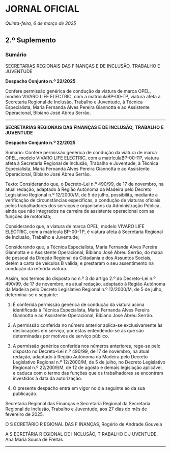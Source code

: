 # JORNAL OFICIAL

###### Quinta-feira, 6 de março de 2025

## **2.º Suplemento**

### **Sumário**

SECRETARIAS REGIONAIS DAS FINANÇAS E DE INCLUSÃO,
TRABALHO E JUVENTUDE

**Despacho Conjunto n.º 22/2025**

Confere permissão genérica de condução da viatura de marca OPEL, modelo
VIVARO LIFE ELECTRIC, com a matrículaBP-00-TP, viatura afeta à Secretaria
Regional de Inclusão, Trabalho e Juventude, à Técnica Especialista, Maria Fernanda
Alves Pereira Giannotta e ao Assistente Operacional, Bibiano José Abreu Serrão.




---

**SECRETARIAS** **REGIONAIS** **DAS** **FINANÇAS** **E** **DE** **INCLUSÃO,** **TRABALHO** **E** **JUVENTUDE**


**Despacho Conjunto n.º 22/2025**


Sumário:
Confere permissão genérica de condução da viatura de marca OPEL, modelo VIVARO LIFE ELECTRIC, com a matrículaBP-00-TP,
viatura afeta à Secretaria Regional de Inclusão, Trabalho e Juventude, à Técnica Especialista, Maria Fernanda Alves Pereira Giannotta e
ao Assistente Operacional, Bibiano José Abreu Serrão.

Texto:
Considerando que, o Decreto-Lei n.º 490/99, de 17 de novembro, na atual redação, adaptado à Região Autónoma da
Madeira pelo Decreto Legislativo Regional n.º 12/2000/M, de 5 de julho, possibilita, mediante a verificação de circunstâncias
específicas, a condução de viaturas oficiais pelos trabalhadores dos serviços e organismos da Administração Pública, ainda
que não integrados na carreira de assistente operacional com as funções de motorista;

Considerando que, a viatura de marca OPEL, modelo VIVARO LIFE ELECTRIC, com a matrícula BP-00-TP, é viatura
afeta à Secretaria Regional de Inclusão, Trabalho e Juventude;

Considerando que, a Técnica Especialista, Maria Fernanda Alves Pereira Giannotta e o Assistente Operacional, Bibiano
José Abreu Serrão, do mapa de pessoal da Direção Regional da Cidadania e dos Assuntos Sociais, detém a carta de veículos B
válida, e prestaram o seu assentimento na condução da referida viatura.

Assim, nos termos do disposto no n.º 3 do artigo 2.º do Decreto-Lei n.º 490/99, de 17 de novembro, na atual redação,
adaptado à Região Autónoma da Madeira pelo Decreto Legislativo Regional n.º 12/2000/M, de 5 de julho, determina-se o
seguinte:


1. É conferida permissão genérica de condução da viatura acima identificada à Técnica Especialista, Maria Fernanda
Alves Pereira Giannotta e ao Assistente Operacional, Bibiano José Abreu Serrão.

2. A permissão conferida no número anterior aplica-se exclusivamente às deslocações em serviço, por estas entendendo-se as que são determinadas por motivos de serviço público.

3. A permissão genérica conferida nos números anteriores, rege-se pelo disposto no Decreto-Lei n.º 490/99, de 17 de
novembro, na atual redação, adaptado à Região Autónoma da Madeira pelo Decreto Legislativo Regional
n.º 12/2000/M, de 5 de julho, no Decreto Legislativo Regional n.º 22/2009/M, de 12 de agosto e demais legislação
aplicável, e caduca com o termo das funções que os trabalhadores se encontrem investidos à data da autorização.

4. O presente despacho entra em vigor no dia seguinte ao da sua publicação.

Secretaria Regional das Finanças e Secretaria Regional da Secretaria Regional de Inclusão, Trabalho e Juventude, aos 27
dias do mês de fevereiro de 2025.


O S ECRETÁRIO R EGIONAL DAS F INANÇAS, Rogério de Andrade Gouveia

A S ECRETÁRIA R EGIONAL DE I NCLUSÃO, T RABALHO E J UVENTUDE, Ana Maria Sousa de Freitas




---
